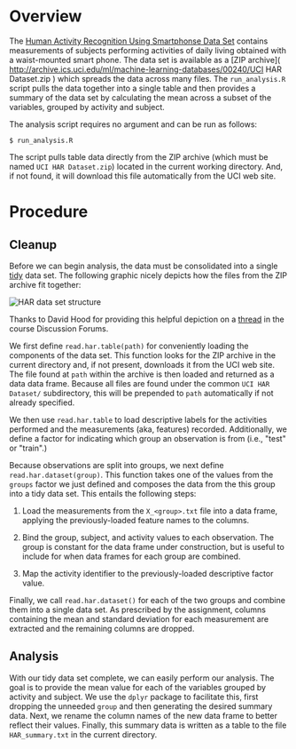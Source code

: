 Overview
========

The [Human Activity Recognition Using Smartphonse Data Set](
http://archive.ics.uci.edu/ml/datasets/Human+Activity+Recognition+Using+Smartphones
) contains measurements of subjects performing activities of daily
living obtained with a waist-mounted smart phone.  The data set is
available as a [ZIP archive](
http://archive.ics.uci.edu/ml/machine-learning-databases/00240/UCI HAR Dataset.zip
) which spreads the data across many files.  The `run_analysis.R`
script pulls the data together into a single table and then provides a
summary of the data set by calculating the mean across a subset of the
variables, grouped by activity and subject.

The analysis script requires no argument and can be run as follows:

	$ run_analysis.R

The script pulls table data directly from the ZIP archive (which must be
named `UCI HAR Dataset.zip`) located in the current working directory.
And, if not found, it will download this file automatically from the UCI
web site.

Procedure
=========

Cleanup
-------

Before we can begin analysis, the data must be consolidated into a
single [tidy](http://vita.had.co.nz/papers/tidy-data.pdf) data set.  The
following graphic nicely depicts how the files from the ZIP archive fit
together:

![HAR data set structure](https://coursera-forum-screenshots.s3.amazonaws.com/ab/a2776024af11e4a69d5576f8bc8459/Slide2.png)

Thanks to David Hood for providing this helpful depiction on a
[thread](https://class.coursera.org/getdata-007/forum/thread?thread_id=49)
in the course Discussion Forums.

We first define `read.har.table(path)` for conveniently loading the
components of the data set.  This function looks for the ZIP archive in
the current directory and, if not present, downloads it from the UCI web
site.  The file found at `path` within the archive is then loaded and
returned as a data data frame.  Because all files are found under the
common `UCI HAR Dataset/` subdirectory, this will be prepended to `path`
automatically if not already specified.

We then use `read.har.table` to load descriptive labels for the
activities performed and the measurements (aka, features) recorded.
Additionally, we define a factor for indicating which group an
observation is from (i.e., "test" or "train".)

Because observations are split into groups, we next define
`read.har.dataset(group)`.  This function takes one of the values from
the `groups` factor we just defined and composes the data from the
this group into a tidy data set.  This entails the following steps:

1. Load the measurements from the `X_<group>.txt` file into a data
   frame, applying the previously-loaded feature names to the columns.

2. Bind the group, subject, and activity values to each observation.
   The group is constant for the data frame under construction, but is
   useful to include for when data frames for each group are combined.

3. Map the activity identifier to the previously-loaded descriptive
   factor value.

Finally, we call `read.har.dataset()` for each of the two groups and
combine them into a single data set.  As prescribed by the assignment,
columns containing the mean and standard deviation for each measurement
are extracted and the remaining columns are dropped.

Analysis
--------

With our tidy data set complete, we can easily perform our analysis.
The goal is to provide the mean value for each of the variables grouped
by activity and subject.  We use the `dplyr` package to facilitate this,
first dropping the unneeded `group` and then generating the desired
summary data.  Next, we rename the column names of the new data frame to
better reflect their values.  Finally, this summary data is written as
a table to the file `HAR_summary.txt` in the current directory.
